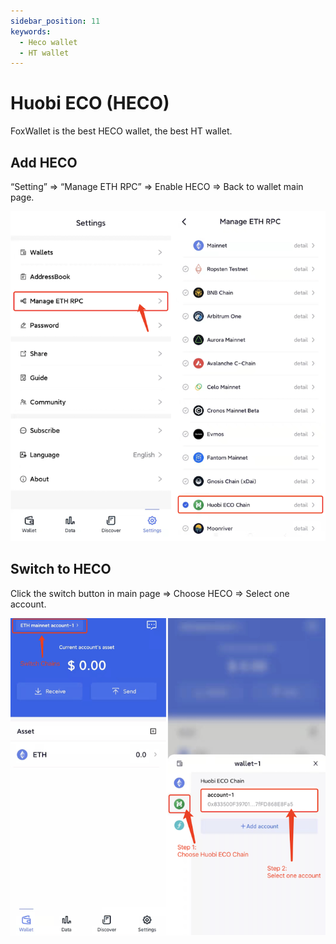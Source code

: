 ```yaml
---
sidebar_position: 11
keywords:
  - Heco wallet
  - HT wallet
---
```


# Huobi ECO (HECO)

FoxWallet is the best HECO wallet, the best HT wallet.

## Add HECO

“Setting” => “Manage ETH RPC” => Enable HECO => Back to wallet main page.

![](../img/add-heco.png)

## Switch to HECO

Click the switch button in main page => Choose HECO => Select one account.

![](../img/switch-heco.png)